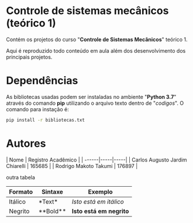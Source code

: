 # Controle de sistemas mecânicos (teórico 1)

Contém os projetos do curso "**Controle de Sistemas Mecânicos**" teórico 1.

Aqui é reproduzido todo conteúdo em aula além dos desenvolvimento dos principais projetos.

# Dependências

As bibliotecas usadas podem ser instaladas no ambiente "**Python 3.7**" através do comando **pip** utilizando o arquivo texto dentro de "*codigos*". O comando para instação é:

```sh
pip install -r bibliotecas.txt
```

# Autores

| Nome                            | Registro Acadêmico |
| ------|-----|-----|
| Carlos Augusto Jardim Chiarelli | 165685 |
| Rodrigo Makoto Takumi           | 176897 |

outra tabela

| Formato        | Sintaxe      | Exemplo |
| ------|-----|-----|
| Itálico  	| \*Text\* 	| *Isto está em itálico* 	|
| Negrito  	| \*\*Bold\*\* 	| **Isto está em negrito** 	|